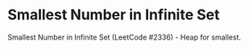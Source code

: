 # Smallest Number in Infinite Set

Smallest Number in Infinite Set (LeetCode #2336) - Heap for smallest.
